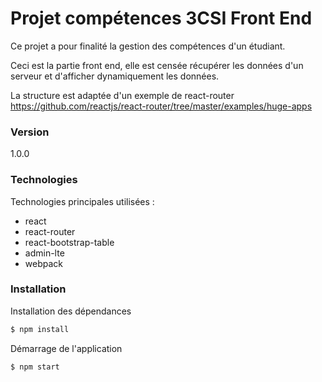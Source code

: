 # Projet compétences 3CSI Front End

Ce projet a pour finalité la gestion des compétences d'un étudiant.

Ceci est la partie front end, elle est censée récupérer les données d'un serveur et d'afficher dynamiquement les données.

La structure est adaptée d'un exemple de react-router
https://github.com/reactjs/react-router/tree/master/examples/huge-apps

### Version
1.0.0

### Technologies

Technologies principales utilisées :

* react
* react-router
* react-bootstrap-table
* admin-lte
* webpack

### Installation

Installation des dépendances

```sh
$ npm install
```
Démarrage de l'application
```sh
$ npm start
```
